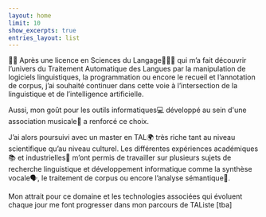 ```yaml
---
layout: home
limit: 10
show_excerpts: true
entries_layout: list
---
```


👋🏻 Après une licence en Sciences du Langage👩🏻‍🎓 qui m’a fait découvrir l’univers du Traitement Automatique des Langues par la manipulation de logiciels linguistiques, la programmation ou encore le recueil et l’annotation de corpus, j’ai souhaité continuer dans cette voie à l’intersection de la linguistique et de l’intelligence artificielle.

Aussi, mon goût pour les outils informatiques💻 développé au sein d'une association musicale📯 a renforcé ce choix.

J’ai alors poursuivi avec un master en TAL🌍 très riche tant au niveau scientifique qu’au niveau culturel.
Les différentes <a href="projets.md" style="color:Banana Yellow; text-decoration:none;">expériences</a> académiques📚 et industrielles🍊 m’ont permis de travailler sur plusieurs sujets de recherche linguistique et développement informatique comme la synthèse vocale🗣, le traitement de corpus ou encore l’analyse sémantique📜.

Mon attrait pour ce domaine et les technologies associées qui évoluent chaque jour me font progresser dans mon <a href="cv.md" style="color:Banana Yellow; text-decoration:none;">parcours</a> de TAListe [tba]
